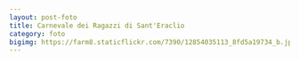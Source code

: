 ```yaml
---
layout: post-foto
title: Carnevale dei Ragazzi di Sant'Eraclio
category: foto
bigimg: https://farm8.staticflickr.com/7390/12854035113_8fd5a19734_b.jpg
---
```

<div class="flickr-album-contaier" data-photoset="72157641696568783"></div>